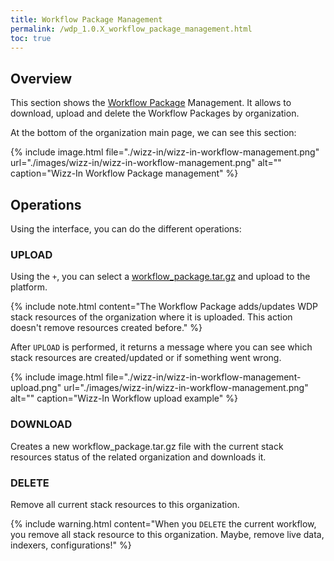 ```yaml
---
title: Workflow Package Management
permalink: /wdp_1.0.X_workflow_package_management.html
toc: true
---
```


## Overview

This section shows the [Workflow Package](./wdp_1.0.X_workflow_package.html) Management. It allows to download, upload and delete the Workflow Packages by organization.

At the bottom of the organization main page, we can see this section:

{% include image.html file="./wizz-in/wizz-in-workflow-management.png" url="./images/wizz-in/wizz-in-workflow-management.png" alt="" caption="Wizz-In Workflow Package management" %}

## Operations

Using the interface, you can do the different operations:

### UPLOAD

Using the `+`, you can select a [workflow_package.tar.gz](./wdp_1.0.X_workflow_package.html) and upload to the platform.

{% include note.html content="The Workflow Package adds/updates WDP stack resources of the organization where it is uploaded. This action doesn't remove resources created before." %}

After `UPLOAD` is performed, it returns a message where you can see which stack resources are created/updated or if something went wrong.

{% include image.html file="./wizz-in/wizz-in-workflow-management-upload.png" url="./images/wizz-in/wizz-in-workflow-management.png" alt="" caption="Wizz-In Workflow upload example" %}

### DOWNLOAD

Creates a new workflow_package.tar.gz file with the current stack resources status of the related organization and downloads it.

### DELETE

Remove all current stack resources to this organization.

{% include warning.html content="When you `DELETE` the current workflow, you remove all stack resource to this organization. Maybe, remove live data, indexers, configurations!" %}
